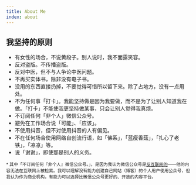 ```yaml
---
title: About Me
index: about
---
```


## 我坚持的原则

- 有女性的场合，不说黄段子。别人说时，我不面露笑容。
- 反对盗版。不传播盗版。
- 反对中医，但不与人争论中医问题。
- 不再买实体书，除非没有电子书。
- 没用的东西直接扔掉，不要觉得可惜所以留下来。除了占地方，没有一点用处。
- 不为任何事「打卡」。我能坚持做是因为我要做，而不是为了让别人知道我在做。「打卡」不能使我更坚持做某事，只会让别人觉得我真烦。
- 不订阅任何「非个人」微信公众号。
- 避免在工作场合说「可能」、「应该」。
- 不使用抖音，但不对使用抖音的人有偏见。
- 不在任何场合使用网络自创流行语，如「佛系」，「蓝瘦香菇」，「扎心了老铁」，「凉凉」等。
- 说「谢谢」，即使那是别人的义务。

<small>* 其中「不订阅任何『非个人』微信公众号。」，是因为我认为微信公众号是[反互联网的](https://blog.yitianshijie.net/2016/02/21/byebye-wechat/)——他的内容无法在互联网上被检索。我可以理解没有能力创建自己网站（博客）的个人用户使用公众号，但我认为作为商业机构，有能力可以选择比微信公众号更好的、开放的内容平台。</small>

